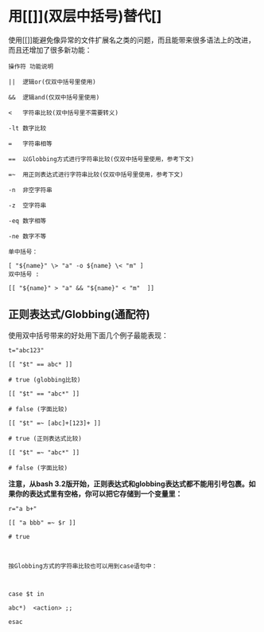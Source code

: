 ﻿# 用\[[]\](双层中括号)替代[]

使用[[]]能避免像异常的文件扩展名之类的问题，而且能带来很多语法上的改进，而且还增加了很多新功能：

```
操作符	功能说明

||	逻辑or(仅双中括号里使用)

&&	逻辑and(仅双中括号里使用)

<	字符串比较(双中括号里不需要转义)

-lt	数字比较

=	字符串相等

==	以Globbing方式进行字符串比较(仅双中括号里使用，参考下文)

=~	用正则表达式进行字符串比较(仅双中括号里使用，参考下文)

-n	非空字符串

-z	空字符串

-eq	数字相等

-ne	数字不等
```

```
单中括号：

[ "${name}" \> "a" -o ${name} \< "m" ]
双中括号 :

[[ "${name}" > "a" && "${name}" < "m"  ]]
```



## 正则表达式/Globbing(通配符)
使用双中括号带来的好处用下面几个例子最能表现：
```
t="abc123"

[[ "$t" == abc* ]]        

# true (globbing比较)

[[ "$t" == "abc*" ]]      

# false (字面比较)

[[ "$t" =~ [abc]+[123]+ ]]

# true (正则表达式比较)

[[ "$t" =~ "abc*" ]]      

# false (字面比较)
```


__注意，从bash 3.2版开始，正则表达式和globbing表达式都不能用引号包裹。如果你的表达式里有空格，你可以把它存储到一个变量里：__

```
r="a b+"

[[ "a bbb" =~ $r ]]        

# true



按Globbing方式的字符串比较也可以用到case语句中：



case $t in

abc*)  <action> ;;

esac
```





